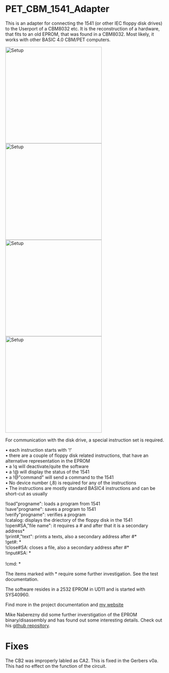 # PET_CBM_1541_Adapter
This is an adapter for connecting the 1541 (or other IEC floppy disk drives) to the Userport of a CBM8032 etc. It is the reconstruction of a hardware, that fits to an old EPROM, that was found in a CBM8032. Most likely, it works with other BASIC 4.0 CBM/PET computers.

<img src="https://github.com/svenpetersen1965/PET_CBM_1541_Adapter/blob/main/Rev.%200/Pictures/9899_-_CBM1541Ada.JPG" width="300" alt="Setup">

<img src="https://github.com/svenpetersen1965/PET_CBM_1541_Adapter/blob/main/Rev.%200/Pictures/0572_-_complete_w_case.JPG" width="300" alt="Setup">

<img src="https://github.com/svenpetersen1965/PET_CBM_1541_Adapter/blob/main/Rev.%200/Pictures/9896_-_installation_CBM1541ada.JPG" width="300" alt="Setup">

<img src="https://github.com/svenpetersen1965/PET_CBM_1541_Adapter/blob/main/Rev.%200/Pictures/0037_-_setup_1541-II.JPG" width="300" alt="Setup">

For communication with the disk drive, a special instruction set is required.

•	each instruction starts with '!'<br> 
•	there are a couple of floppy disk related instructions, that have an alternative representation in the EPROM<br>
•	a !q will deactivate/quite the software<br>
•	a !@ will display the status of the 1541<br>
•	a !@"command" will send a command to the 1541<br>
•	No device number (,8) is required for any of the instructions<br>
•	The instructions are mostly standard BASIC4 instructions and can be short-cut as usually

!load"progname": 	       loads a program from 1541 <br>
!save"progname": 	       saves a program to 1541 <br>
!verify"progname":	       verifies a program <br>
!catalog: 	               displays the driectory of the floppy disk in the 1541 <br>
!open#SA,"file name": 	   it requires a # and after that it is a secondary address* <br>
!print#,"text": 	         prints a texts, also a secondary address after #* <br>
!get#: 	   * <br>
!close#SA: 	               closes a file, also a secondary address after #* <br>
!input#SA: *<br>  
!cmd: *<br>

The items marked with * require some further investigation. See the test documentation.

The software resides in a 2532 EPROM in UD11 and is started with SYS40960.

Find more in the project documentation and <a href="http://tech.guitarsite.de/cbm_1541_ada.html">my website</a> 

Mike Naberezny  did some further inverstigation of the EPROM binary/disassembly and has found out some interesting details. Check out his <a href="https://github.com/mnaberez/vc1541dos">github repository</a>.

# Fixes
The CB2 was improperly labled as CA2. This is fixed in the Gerbers v0a. This had no effect on the function of the circuit.
